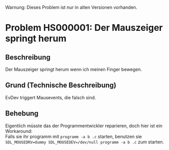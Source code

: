Warnung: Dieses Problem ist nur in alten Versionen vorhanden.
# Problem HS000001: Der Mauszeiger springt herum 
## Beschreibung
Der Mauszeiger springt herum wenn ich meinen Finger bewegen.
## Grund (Technische Beschreibung)
EvDev triggert Mausevents, die falsch sind.
## Behebung
Eigentlich müsste das der Programmentwickler reparieren, doch hier ist ein Workaround:<br/>
Falls sie ihr programm mit `programm -a b .c` starten,
benutzen sie `SDL_MOUSEDRV=dummy SDL_MOUSEDEV=/dev/null programm -a b .c` zum starten.
